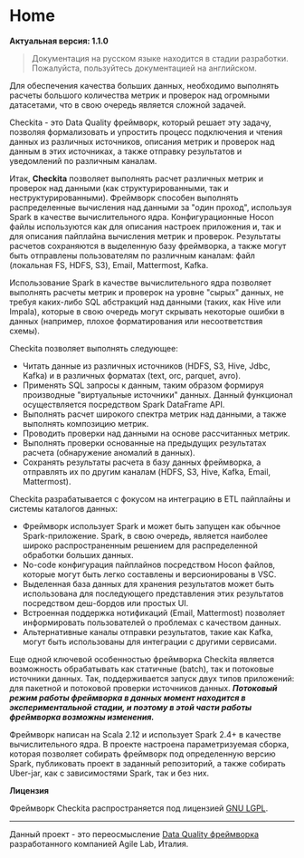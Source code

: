# Home

**Актуальная версия: 1.1.0**

> Документация на русском языке находится в стадии разработки. Пожалуйста, пользуйтесь документацией на английском.

Для обеспечения качества больших данных, необходимо выполнять расчеты большого количества метрик и проверок
над огромными датасетами, что в свою очередь является сложной задачей.

Checkita - это Data Quality фреймворк, который решает эту задачу, позволяя формализовать и упростить процесс
подключения и чтения данных из различных источников, описания метрик и проверок над данным в этих источниках,
а также отправку результатов и уведомлений по различным каналам.

Итак, **Checkita** позволяет выполнять расчет различных метрик и проверок над данными (как структурированными,
так и неструктурированными). Фреймворк способен выполнять распределенные вычисления над данными за "один проход",
используя Spark в качестве вычислительного ядра. Конфигурационные Hocon файлы используются как для описания
настроек приложения и, так и для описания пайплайна вычисления метрик и проверок. Результаты расчетов сохраняются в
выделенную базу фреймворка, а также могут быть отправлены пользователям по различным каналам:
файл (локальная FS, HDFS, S3), Email, Mattermost, Kafka.

Использование Spark в качестве вычислительного ядра позволяет выполнять расчеты метрик и проверок
на уровне "сырых" данных, не требуя каких-либо SQL абстракций над данными (таких, как Hive или Impala),
которые в свою очередь могут скрывать некоторые ошибки в данных
(например, плохое форматирования или несоответствия схемы).

Checkita позволяет выполнять следующее:

* Читать данные из различных источников (HDFS, S3, Hive, Jdbc, Kafka) и в различных форматах (text, orc, parquet, avro).
* Применять SQL запросы к данным, таким образом формируя производные "виртуальные источники" данных.
  Данный функционал осуществляется посредством Spark DataFrame API.
* Выполнять расчет широкого спектра метрик над данными, а также выполнять композицию метрик.
* Проводить проверки над данными на основе рассчитанных метрик.
* Выполнять проверки основанные на предыдущих результатах расчета (обнаружение аномалий в данных).
* Сохранять результаты расчета в базу данных фреймворка, а отправлять их по другим каналам
  (HDFS, S3, Hive, Kafka, Email, Mattermost).

Checkita разрабатывается с фокусом на интеграцию в ETL пайплайны и системы каталогов данных:

* Фреймворк использует Spark и может быть запущен как обычное Spark-приложение. Spark, в свою очередь,
  является наиболее широко распространенным решением для распределенной обработки больших данных.
* No-code конфигурация пайплайнов посредством Hocon файлов, которые могут быть легко составлены и версионированы в VSC.
* Выделенная база данных для хранения результатов может быть использована для последующего представления
  этих результатов посредством деш-бордов или простых UI.
* Встроенная поддержка нотификаций (Email, Mattermost) позволяет информировать пользователей
  о проблемах с качеством данных.
* Альтернативные каналы отправки результатов, такие как Kafka, могут быть использованы для интеграции с другими сервисами.

Еще одной ключевой особенностью фреймворка Checkita является возможность обрабатывать как статичные (batch), так и
потоковые источники данных. Так, поддерживается запуск двух типов приложений: для пакетной и потоковой проверки
источников данных. ***Потоковый режим работы фреймворка в данных момент находится в экспериментальной стадии, 
и поэтому в этой части работы фреймворка возможны изменения.***

Фреймворк написан на Scala 2.12 и использует Spark 2.4+ в качестве вычислительного ядра.
В проекте настроена параметризуемая сборка, которая позволяет собирать фреймворк под определенную версию Spark,
публиковать проект в заданный репозиторий, а также собирать Uber-jar, как с зависимостями Spark, так и без них.

**Лицензия**

Фреймворк Checkita распространяется под лицензией [GNU LGPL](../LICENSE.txt).

---

Данный проект - это переосмысление [Data Quality фреймворка](https://github.com/agile-lab-dev/DataQuality) 
разработанного компанией Agile Lab, Италия.
